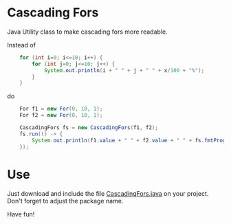 # Cascading Fors

Java Utility class to make cascading fors more readable. 

Instead of 

```java
    for (int i=0; i<=10; i++) {
        for (int j=0; j<=10; j++) {
            System.out.println(i + " " + j + " " + x/100 + "%");
        }
    }
```
     
do 

```java    
    For f1 = new For(0, 10, 1);
    For f2 = new For(0, 10, 1);

    CascadingFors fs = new CascadingFors(f1, f2);
    fs.run(() -> {
        System.out.println(f1.value + " " + f2.value + " " + fs.fmtProgress());
    });
```
    
# Use

Just download and include the file [CascadingFors.java](https://github.com/vitorpamplona/cascading-fors/blob/master/src/main/java/com/vitorpamplona/utils/CascadingFors.java) on your project. Don't forget to adjust the package name. 

Have fun! 
